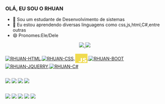 ### OLÁ, EU SOU O RHUAN 

- 🔭 Sou um estudante de Desenvolvimento de sistemas
- 🌱 Eu estou aprendendo diversas linguagens como css,js,html,C#,entre outras
- 😄 Pronomes:Ele/Dele

<div align="center">
  <a href="https://github.com/RHU4N">
  <img height="180em" src="https://github-readme-stats.vercel.app/api?username=RHU4N&show_icons=true&theme=dark&include_all_commits=true&count_private=true"/>
  <img height="180em" src="https://github-readme-stats.vercel.app/api/top-langs/?username=RHU4N&layout=compact&langs_count=7&theme=dark"/>
</div>
  
<div style="display: inline_block"><br>
  <img align="center" alt="RHUAN-HTML" height="40" width="45" src="https://cdn.jsdelivr.net/gh/devicons/devicon/icons/html5/html5-plain-wordmark.svg">
  <img align="center" alt="RHUAN-CSS" height="40" width="50" src="https://cdn.jsdelivr.net/gh/devicons/devicon/icons/css3/css3-plain-wordmark.svg" />
  <img align="center" alt="RHUAN-JS" height="30" width="40" src="https://raw.githubusercontent.com/devicons/devicon/master/icons/javascript/javascript-plain.svg">
  <img align="center" alt="RHUAN-BOOT" height="35" width="45" src="https://cdn.jsdelivr.net/gh/devicons/devicon/icons/bootstrap/bootstrap-plain-wordmark.svg">
  <img align="center" alt="RHUAN-JQUERRY" height="40" width="50" src="https://cdn.jsdelivr.net/gh/devicons/devicon/icons/jquery/jquery-plain-wordmark.svg">
  <img align="center" alt="RHUAN-C#" height="40" width="50" src="https://cdn.jsdelivr.net/gh/devicons/devicon/icons/csharp/csharp-line.svg">   
</div>
  
  ##
  
  <div>
     <a href = "rhuan3003@gmail.com"><img src=https://img.shields.io/badge/Gmail-D14836?style=for-the-badge&logo=gmail&logoColor=white></a>
     <a href = "rhuan30.santana@outlook.com"><img src=https://img.shields.io/badge/Microsoft_Outlook-0078D4?style=for-the-badge&logo=microsoft-outlook&logoColor=white></a>
     <a href = "https://www.linkedin.com/in/rhuan-santana-da-silva-266637215/"><img src=https://img.shields.io/badge/LinkedIn-0077B5?style=for-the-badge&logo=linkedin&logoColor=white></a>
    <a href = "https://github.com/RHU4N"><img src=https://img.shields.io/badge/GitHub-100000?style=for-the-badge&logo=github&logoColor=white></a>
  </div>

  ##
  <div>
     <a href = "https://rhuanweb.000webhostapp.com/pg%2005.html"><img src=https://img.shields.io/badge/HTML5-E34F26?style=for-the-badge&logo=html5&logoColor=white></a>
     <a href = "https://rhuanweb.000webhostapp.com/WEB/pag07.html"><img src=https://img.shields.io/badge/CSS3-1572B6?style=for-the-badge&logo=css3&logoColor=white></a>
    <a href = "https://rhuanweb.000webhostapp.com/licao06.html"><img src=https://img.shields.io/badge/JavaScript-323330?style=for-the-badge&logo=javascript&logoColor=F7DF1E></a>
     <a href = "https://rhuanweb.000webhostapp.com/startbootstrap-clean-blog-gh-pages/"><img src=https://img.shields.io/badge/Bootstrap-563D7C?style=for-the-badge&logo=bootstrap&logoColor=white></a>
     <a href = "https://rhuanweb.000webhostapp.com/WEBHOS/pag17.html"><img src=https://img.shields.io/badge/jQuery-0769AD?style=for-the-badge&logo=jquery&logoColor=white></a>
   </DIV>
  
  
